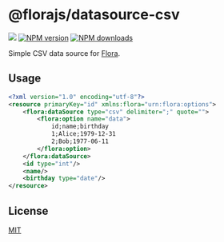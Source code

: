 # @florajs/datasource-csv

![](https://github.com/florajs/datasource-csv/workflows/ci/badge.svg)
[![NPM version](https://img.shields.io/npm/v/@florajs/datasource-csv.svg?style=flat)](https://www.npmjs.com/package/@florajs/datasource-csv)
[![NPM downloads](https://img.shields.io/npm/dm/@florajs/datasource-csv.svg?style=flat)](https://www.npmjs.com/package/@florajs/datasource-csv)

Simple CSV data source for [Flora](https://github.com/florajs/flora).

## Usage

```xml
<?xml version="1.0" encoding="utf-8"?>
<resource primaryKey="id" xmlns:flora="urn:flora:options">
    <flora:dataSource type="csv" delimiter=";" quote="">
        <flora:option name="data">
            id;name;birthday
            1;Alice;1979-12-31
            2;Bob;1977-06-11
        </flora:option>
    </flora:dataSource>
    <id type="int"/>
    <name/>
    <birthday type="date"/>
</resource>
```

## License

[MIT](LICENSE)
